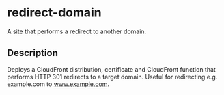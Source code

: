 # redirect-domain

A site that performs a redirect to another domain.

## Description

Deploys a CloudFront distribution, certificate and CloudFront function that performs HTTP 301 redirects to a target domain. Useful for redirecting e.g. example.com to www.example.com.
